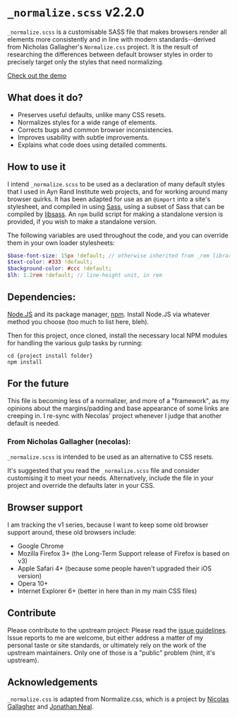 # `_normalize.scss` v2.2.0

`_normalize.scss` is a customisable SASS file that makes browsers render all
elements more consistently and in line with modern standards--derived from
Nicholas Gallagher's `Normalize.css` project. It is the result of researching the
differences between default browser styles in order to precisely target only
the styles that need normalizing.

[Check out the demo](https://darcmattr.github.io/_normalize.scss/test.html)

## What does it do?

* Preserves useful defaults, unlike many CSS resets.
* Normalizes styles for a wide range of elements.
* Corrects bugs and common browser inconsistencies.
* Improves usability with subtle improvements.
* Explains what code does using detailed comments.

## How to use it

I intend `_normalize.scss` to be used as a declaration of many default styles
that I used in Ayn Rand Institute web projects, and for working around many
browser quirks. It has been adapted for use as an `@import` into a site's
stylesheet, and compiled in using [Sass][], using a subset of Sass that can be
compiled by [libsass][]. An `npm` build script for making a standalone version
is provided, if you wish to make a standalone version.

The following variables are used throughout the code, and you can override them
in your own loader stylesheets:

```SCSS
$base-font-size: 15px !default; // otherwise inherited from _rem library
$text-color: #333 !default;
$background-color: #ccc !default;
$lh: 1.2rem !default; // line-height unit, in rem
```

## Dependencies:

[Node.JS][] and its package manager, [npm][]. Install Node.JS via whatever
method you choose (too much to list here, bleh).

Then for this project, once cloned, install the necessary local NPM modules
for handling the various gulp tasks by running:

    cd {project install folder}
    npm install

## For the future

This file is becoming less of a normalizer, and more of a "framework", as my
opinions about the margins/padding and base appearance of some links are
creeping in. I re-sync with Necolas' project whenever I judge that another
default is needed.

### From Nicholas Gallagher (necolas):

`_normalize.scss` is intended to be used as an alternative to CSS resets.

It's suggested that you read the `_normalize.scss` file and consider customising
it to meet your needs. Alternatively, include the file in your project and
override the defaults later in your CSS.

## Browser support

I am tracking the v1 series, because I want to keep some old browser support
around, these old browsers include:

* Google Chrome
* Mozilla Firefox 3+ (the Long-Term Support release of Firefox is based on v3)
* Apple Safari 4+ (because some people haven't upgraded their iOS version)
* Opera 10+
* Internet Explorer 6+ (better in here than in my main CSS files)

## Contribute

Please contribute to the upstream project: Please read the [issue
guidelines][].  Issue reports to me are welcome, but either address a matter of
my personal taste or site standards, or ultimately rely on the work of the
upstream maintainers. Only one of those is a "public" problem (hint, it's
upstream).

## Acknowledgements

`_normalize.css` is adapted from Normalize.css, which is a project by [Nicolas
Gallagher][] and [Jonathan Neal][].

[Jonathan Neal]: http://github.com/jonathantneal
[Nicolas Gallagher]: http://github.com/necolas
[issue guidelines]: https://github.com/necolas/issue-guidelines
[Sass]: https://sass-lang.com
[libsass]: http://sass-lang.com/libsass
[Node.JS]: https://nodejs.org/
[npm]: https://www.npmjs.com/
